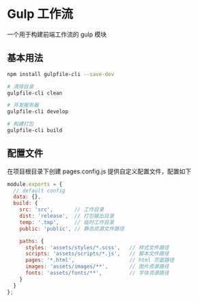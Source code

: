 # Gulp 工作流

一个用于构建前端工作流的 gulp 模块

## 基本用法

```sh
npm install gulpfile-cli --save-dev

# 清除目录
gulpfile-cli clean

# 开发服务器
gulpfile-cli develop

# 构建打包
gulpfile-cli build
```

## 配置文件

在项目根目录下创建 pages.config.js 提供自定义配置文件，配置如下

```js
module.exports = {
  // default config
  data: {},
  build: {
    src: 'src',       // 工作目录
    dist: 'release',  // 打包输出目录
    temp: '.tmp',     // 临时工作目录
    public: 'public', // 静态资源文件路径

    paths: {
      styles: 'assets/styles/*.scss',   // 样式文件路径
      scripts: 'assets/scripts/*.js',   // 脚本文件路径
      pages: '*.html',                  // html 页面路径
      images: 'assets/images/**',       // 图片资源路径
      fonts: 'assets/fonts/**',         // 字体资源路径
    }
  }
};
```
